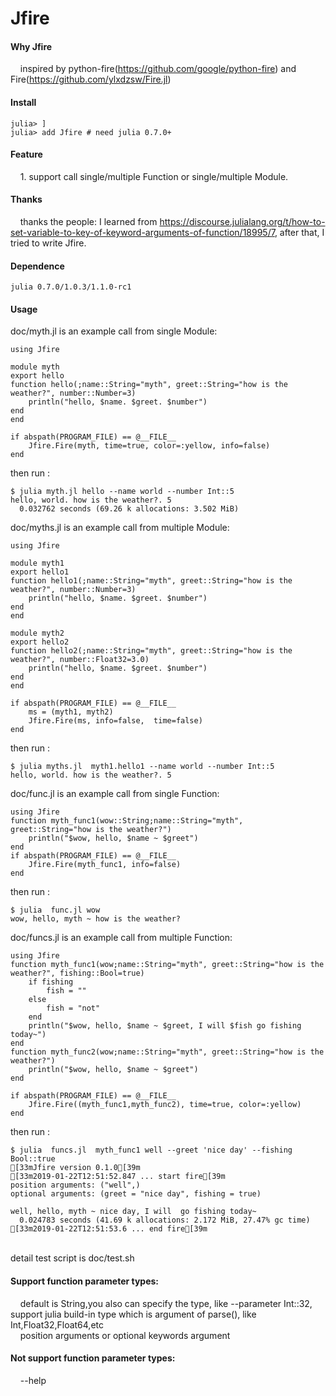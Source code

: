 # Jfire
#### Why Jfire <br>
&nbsp;&nbsp;&nbsp;&nbsp;inspired by python-fire(https://github.com/google/python-fire) and Fire(https://github.com/ylxdzsw/Fire.jl) <br>
#### Install<br>
```
julia> ] 
julia> add Jfire # need julia 0.7.0+
```
#### Feature<br>
&nbsp;&nbsp;&nbsp;&nbsp;1. support call single/multiple Function or single/multiple Module. <br>
#### Thanks<br>
&nbsp;&nbsp;&nbsp;&nbsp;thanks the  people: I learned from https://discourse.julialang.org/t/how-to-set-variable-to-key-of-keyword-arguments-of-function/18995/7, after that, I tried to write Jfire. <br>
#### Dependence<br>
```
julia 0.7.0/1.0.3/1.1.0-rc1
```

#### Usage<br>
doc/myth.jl is an example call from single Module:<br>
```
using Jfire

module myth
export hello
function hello(;name::String="myth", greet::String="how is the weather?", number::Number=3)
	println("hello, $name. $greet. $number")
end
end

if abspath(PROGRAM_FILE) == @__FILE__
	Jfire.Fire(myth, time=true, color=:yellow, info=false)
end
```
then run :
```
$ julia myth.jl hello --name world --number Int::5
hello, world. how is the weather?. 5
  0.032762 seconds (69.26 k allocations: 3.502 MiB)
```
doc/myths.jl is an example call from multiple Module:<br>
```
using Jfire

module myth1
export hello1
function hello1(;name::String="myth", greet::String="how is the weather?", number::Number=3)
	println("hello, $name. $greet. $number")
end
end

module myth2
export hello2
function hello2(;name::String="myth", greet::String="how is the weather?", number::Float32=3.0)
	println("hello, $name. $greet. $number")
end
end

if abspath(PROGRAM_FILE) == @__FILE__
	ms = (myth1, myth2)
	Jfire.Fire(ms, info=false,  time=false)
end
```
then run :
```
$ julia myths.jl  myth1.hello1 --name world --number Int::5
hello, world. how is the weather?. 5
```
doc/func.jl is an example call from single Function:<br>
```
using Jfire
function myth_func1(wow::String;name::String="myth", greet::String="how is the weather?")
	println("$wow, hello, $name ~ $greet")
end
if abspath(PROGRAM_FILE) == @__FILE__
	Jfire.Fire(myth_func1, info=false)
end
```
then run :
```
$ julia  func.jl wow
wow, hello, myth ~ how is the weather?
```
doc/funcs.jl is an example call from multiple Function:<br>
```
using Jfire
function myth_func1(wow;name::String="myth", greet::String="how is the weather?", fishing::Bool=true)
	if fishing
		fish = ""
	else
		fish = "not"
	end
	println("$wow, hello, $name ~ $greet, I will $fish go fishing today~")
end
function myth_func2(wow;name::String="myth", greet::String="how is the weather?")
	println("$wow, hello, $name ~ $greet")
end

if abspath(PROGRAM_FILE) == @__FILE__
	Jfire.Fire((myth_func1,myth_func2), time=true, color=:yellow)
end
```
then run :
```
$ julia  funcs.jl  myth_func1 well --greet 'nice day' --fishing Bool::true
[33mJfire version 0.1.0[39m
[33m2019-01-22T12:51:52.847 ... start fire[39m
position arguments: ("well",)
optional arguments: (greet = "nice day", fishing = true)

well, hello, myth ~ nice day, I will  go fishing today~
  0.024783 seconds (41.69 k allocations: 2.172 MiB, 27.47% gc time)
[33m2019-01-22T12:51:53.6 ... end fire[39m
```
<br>
detail test script is doc/test.sh<br>

#### Support function parameter types:<br>
&nbsp;&nbsp;&nbsp;&nbsp;default is String,you also can specify the type, like --parameter Int::32, support julia build-in type which is argument of parse(), like Int,Float32,Float64,etc<br>
&nbsp;&nbsp;&nbsp;&nbsp;position arguments or optional keywords argument<br>

#### Not support function parameter types:<br>
&nbsp;&nbsp;&nbsp;&nbsp;--help<br>

